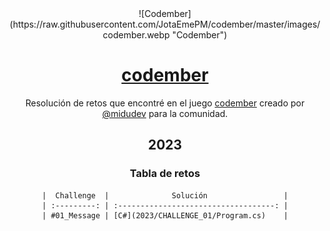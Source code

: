 <div align="center">
![Codember](https://raw.githubusercontent.com/JotaEmePM/codember/master/images/codember.webp "Codember")

# [codember](https://codember.dev)

Resolución de retos que encontré en el juego [codember](https://codember.dev) creado por [@midudev](https://github.com/midudev/) para la comunidad.

## 2023

### Tabla de retos

    |  Challenge  |              Solución                 |
    | :---------: | :-----------------------------------: |
    | #01_Message | [C#](2023/CHALLENGE_01/Program.cs)    |

</div>
